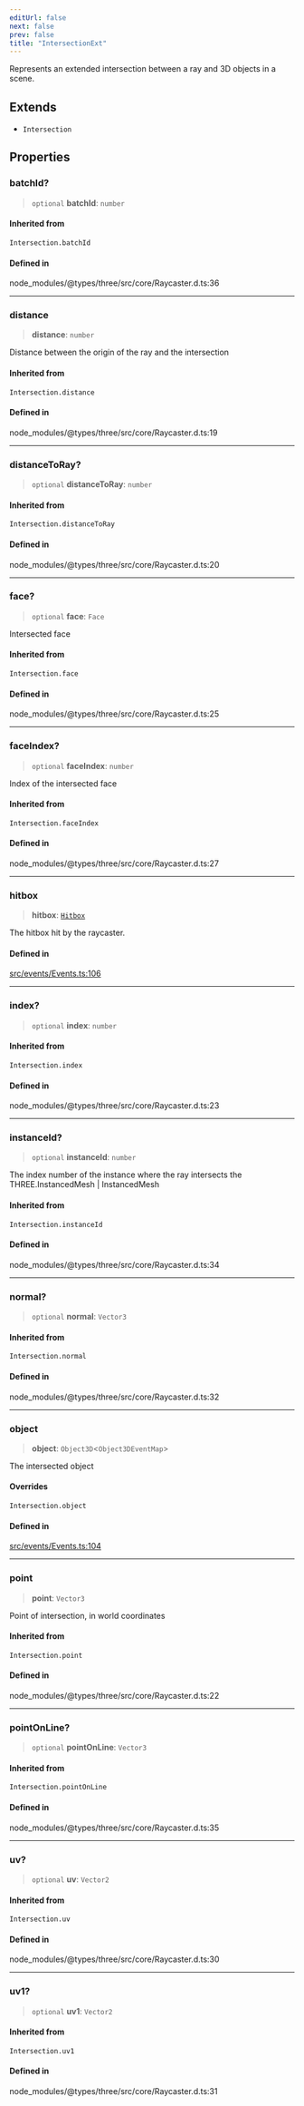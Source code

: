 ```yaml
---
editUrl: false
next: false
prev: false
title: "IntersectionExt"
---
```


Represents an extended intersection between a ray and 3D objects in a scene.

## Extends

- `Intersection`

## Properties

### batchId?

> `optional` **batchId**: `number`

#### Inherited from

`Intersection.batchId`

#### Defined in

node\_modules/@types/three/src/core/Raycaster.d.ts:36

***

### distance

> **distance**: `number`

Distance between the origin of the ray and the intersection

#### Inherited from

`Intersection.distance`

#### Defined in

node\_modules/@types/three/src/core/Raycaster.d.ts:19

***

### distanceToRay?

> `optional` **distanceToRay**: `number`

#### Inherited from

`Intersection.distanceToRay`

#### Defined in

node\_modules/@types/three/src/core/Raycaster.d.ts:20

***

### face?

> `optional` **face**: `Face`

Intersected face

#### Inherited from

`Intersection.face`

#### Defined in

node\_modules/@types/three/src/core/Raycaster.d.ts:25

***

### faceIndex?

> `optional` **faceIndex**: `number`

Index of the intersected face

#### Inherited from

`Intersection.faceIndex`

#### Defined in

node\_modules/@types/three/src/core/Raycaster.d.ts:27

***

### hitbox

> **hitbox**: [`Hitbox`](/api/classes/hitbox/)

The hitbox hit by the raycaster.

#### Defined in

[src/events/Events.ts:106](https://github.com/agargaro/three.ez/blob/3fdd7e09783eb2a959141bd465ac646bca571e93/src/events/Events.ts#L106)

***

### index?

> `optional` **index**: `number`

#### Inherited from

`Intersection.index`

#### Defined in

node\_modules/@types/three/src/core/Raycaster.d.ts:23

***

### instanceId?

> `optional` **instanceId**: `number`

The index number of the instance where the ray intersects the THREE.InstancedMesh | InstancedMesh

#### Inherited from

`Intersection.instanceId`

#### Defined in

node\_modules/@types/three/src/core/Raycaster.d.ts:34

***

### normal?

> `optional` **normal**: `Vector3`

#### Inherited from

`Intersection.normal`

#### Defined in

node\_modules/@types/three/src/core/Raycaster.d.ts:32

***

### object

> **object**: `Object3D`\<`Object3DEventMap`\>

The intersected object

#### Overrides

`Intersection.object`

#### Defined in

[src/events/Events.ts:104](https://github.com/agargaro/three.ez/blob/3fdd7e09783eb2a959141bd465ac646bca571e93/src/events/Events.ts#L104)

***

### point

> **point**: `Vector3`

Point of intersection, in world coordinates

#### Inherited from

`Intersection.point`

#### Defined in

node\_modules/@types/three/src/core/Raycaster.d.ts:22

***

### pointOnLine?

> `optional` **pointOnLine**: `Vector3`

#### Inherited from

`Intersection.pointOnLine`

#### Defined in

node\_modules/@types/three/src/core/Raycaster.d.ts:35

***

### uv?

> `optional` **uv**: `Vector2`

#### Inherited from

`Intersection.uv`

#### Defined in

node\_modules/@types/three/src/core/Raycaster.d.ts:30

***

### uv1?

> `optional` **uv1**: `Vector2`

#### Inherited from

`Intersection.uv1`

#### Defined in

node\_modules/@types/three/src/core/Raycaster.d.ts:31
